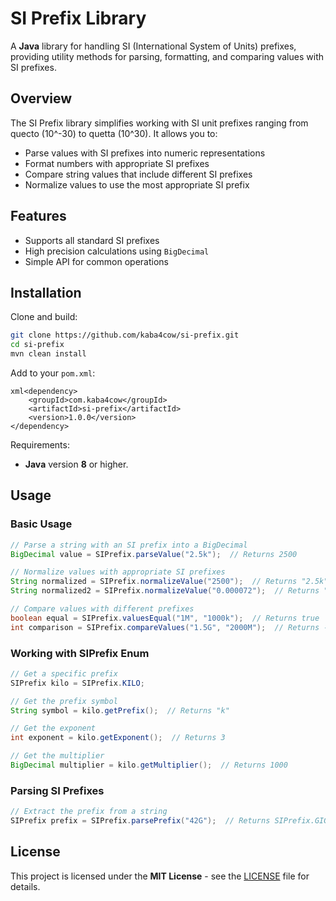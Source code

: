# SI Prefix Library

A **Java** library for handling SI (International System of Units) prefixes, providing utility methods for parsing, formatting, and comparing values with SI prefixes.

## Overview

The SI Prefix library simplifies working with SI unit prefixes ranging from quecto (10^-30) to quetta (10^30). It allows you to:

- Parse values with SI prefixes into numeric representations
- Format numbers with appropriate SI prefixes
- Compare string values that include different SI prefixes
- Normalize values to use the most appropriate SI prefix

## Features

- Supports all standard SI prefixes
- High precision calculations using `BigDecimal`
- Simple API for common operations

## Installation

Clone and build:

```bash
git clone https://github.com/kaba4cow/si-prefix.git
cd si-prefix
mvn clean install
```

Add to your `pom.xml`:

```
xml<dependency>
    <groupId>com.kaba4cow</groupId>
    <artifactId>si-prefix</artifactId>
    <version>1.0.0</version>
</dependency>
```

Requirements: 

- **Java** version **8** or higher.

## Usage

### Basic Usage

```java
// Parse a string with an SI prefix into a BigDecimal
BigDecimal value = SIPrefix.parseValue("2.5k");  // Returns 2500

// Normalize values with appropriate SI prefixes
String normalized = SIPrefix.normalizeValue("2500");  // Returns "2.5k"
String normalized2 = SIPrefix.normalizeValue("0.000072");  // Returns "72μ"

// Compare values with different prefixes
boolean equal = SIPrefix.valuesEqual("1M", "1000k");  // Returns true
int comparison = SIPrefix.compareValues("1.5G", "2000M");  // Returns -1 (less than)
```

### Working with SIPrefix Enum

```java
// Get a specific prefix
SIPrefix kilo = SIPrefix.KILO;

// Get the prefix symbol
String symbol = kilo.getPrefix();  // Returns "k"

// Get the exponent
int exponent = kilo.getExponent();  // Returns 3

// Get the multiplier
BigDecimal multiplier = kilo.getMultiplier();  // Returns 1000
```

### Parsing SI Prefixes

```java
// Extract the prefix from a string
SIPrefix prefix = SIPrefix.parsePrefix("42G");  // Returns SIPrefix.GIGA
```

## License

This project is licensed under the **MIT License** - see the [LICENSE](LICENSE) file for details.